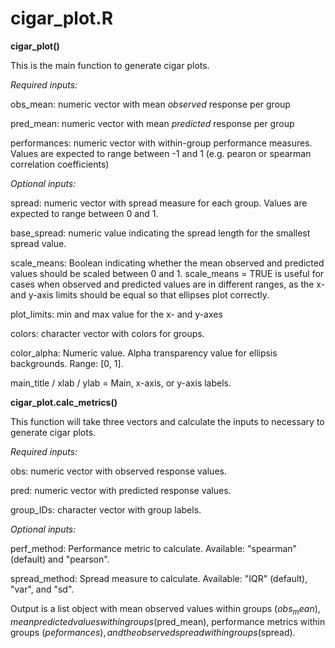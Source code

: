 # cigar_plot.R

**cigar_plot()**

This is the main function to generate cigar plots.

*Required inputs:*

obs_mean: numeric vector with mean *observed* response per group

pred_mean: numeric vector with mean *predicted* response per group

performances: numeric vector with within-group performance measures. Values are expected to range between -1 and 1 (e.g. pearon or spearman correlation coefficients)

*Optional inputs:*

spread: numeric vector with spread measure for each group. Values are expected to range between 0 and 1.

base_spread: numeric value indicating the spread length for the smallest spread value.

scale_means: Boolean indicating whether the mean observed and predicted values should be scaled between 0 and 1. scale_means = TRUE is useful for cases when observed and predicted values are in different ranges, as the x- and y-axis limits should be equal so that ellipses plot correctly.

plot_limits: min and max value for the x- and y-axes

colors: character vector with colors for groups.

color_alpha: Numeric value. Alpha transparency value for ellipsis backgrounds. Range: [0, 1].

main_title / xlab / ylab = Main, x-axis, or y-axis labels.

**cigar_plot.calc_metrics()**

This function will take three vectors and calculate the inputs to necessary to generate cigar plots.

*Required inputs:*

obs: numeric vector with observed response values.

pred: numeric vector with predicted response values.

group_IDs: character vector with group labels.

*Optional inputs:*

perf_method: Performance metric to calculate. Available: "spearman" (default) and "pearson".

spread_method: Spread measure to calculate. Available: "IQR" (default), "var", and "sd".

Output is a list object with mean observed values within groups ($obs_mean), mean predicted values within groups ($pred_mean), performance metrics within groups ($peformances), and the observed spread within groups ($spread).
